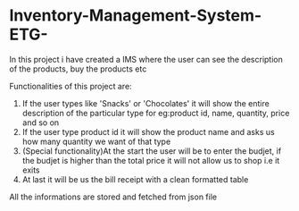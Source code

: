 # Inventory-Management-System-ETG-

In this project i have created a IMS where the user can see the description of the products, buy the products etc

Functionalities of this project are:

1. If the user types like 'Snacks' or 'Chocolates' it will show the entire description of the particular type for eg:product id, name, quantity, price and so on
2. If the user type product id it will show the product name and asks us how many quantity we want of that type
3. (Special functionality)At the start the user will be to enter the budjet, if the budjet is higher than the total price it will not allow us to shop i.e it exits
4. At last it will be us the bill receipt with a clean formatted table

All the informations are stored and fetched from json file
